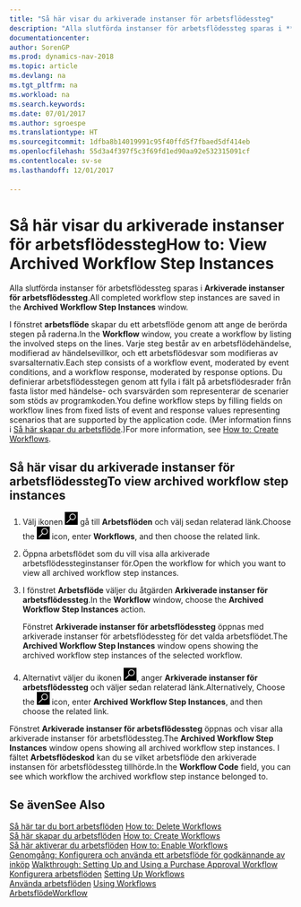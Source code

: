 ```yaml
---
title: "Så här visar du arkiverade instanser för arbetsflödessteg"
description: "Alla slutförda instanser för arbetsflödessteg sparas i **Arkiverade instanser för arbetsflödessteg**."
documentationcenter: 
author: SorenGP
ms.prod: dynamics-nav-2018
ms.topic: article
ms.devlang: na
ms.tgt_pltfrm: na
ms.workload: na
ms.search.keywords: 
ms.date: 07/01/2017
ms.author: sgroespe
ms.translationtype: HT
ms.sourcegitcommit: 1dfba8b14019991c95f40ffd5f7fbaed5df414eb
ms.openlocfilehash: 55d3a4f397f5c3f69fd1ed90aa92e532315091cf
ms.contentlocale: sv-se
ms.lasthandoff: 12/01/2017

---
```

# <a name="how-to-view-archived-workflow-step-instances"></a><span data-ttu-id="7877a-103">Så här visar du arkiverade instanser för arbetsflödessteg</span><span class="sxs-lookup"><span data-stu-id="7877a-103">How to: View Archived Workflow Step Instances</span></span>
<span data-ttu-id="7877a-104">Alla slutförda instanser för arbetsflödessteg sparas i **Arkiverade instanser för arbetsflödessteg**.</span><span class="sxs-lookup"><span data-stu-id="7877a-104">All completed workflow step instances are saved in the **Archived Workflow Step Instances** window.</span></span>  

 <span data-ttu-id="7877a-105">I fönstret **arbetsflöde** skapar du ett arbetsflöde genom att ange de berörda stegen på raderna.</span><span class="sxs-lookup"><span data-stu-id="7877a-105">In the **Workflow** window, you create a workflow by listing the involved steps on the lines.</span></span> <span data-ttu-id="7877a-106">Varje steg består av en arbetsflödehändelse, modifierad av händelsevillkor, och ett arbetsflödesvar som modifieras av svarsalternativ.</span><span class="sxs-lookup"><span data-stu-id="7877a-106">Each step consists of a workflow event, moderated by event conditions, and a workflow response, moderated by response options.</span></span> <span data-ttu-id="7877a-107">Du definierar arbetsflödesstegen genom att fylla i fält på arbetsflödesrader från fasta listor med händelse- och svarsvärden som representerar de scenarier som stöds av programkoden.</span><span class="sxs-lookup"><span data-stu-id="7877a-107">You define workflow steps by filling fields on workflow lines from fixed lists of event and response values representing scenarios that are supported by the application code.</span></span> <span data-ttu-id="7877a-108">(Mer information finns i [Så här skapar du arbetsflöde](across-how-to-create-workflows.md).)</span><span class="sxs-lookup"><span data-stu-id="7877a-108">For more information, see [How to: Create Workflows](across-how-to-create-workflows.md).</span></span>  

## <a name="to-view-archived-workflow-step-instances"></a><span data-ttu-id="7877a-109">Så här visar du arkiverade instanser för arbetsflödessteg</span><span class="sxs-lookup"><span data-stu-id="7877a-109">To view archived workflow step instances</span></span>  
1.  <span data-ttu-id="7877a-110">Välj ikonen ![Söka efter sida eller rapport](media/ui-search/search_small.png "Söka efter sida eller rapport") gå till **Arbetsflöden** och välj sedan relaterad länk.</span><span class="sxs-lookup"><span data-stu-id="7877a-110">Choose the ![Search for Page or Report](media/ui-search/search_small.png "Search for Page or Report icon") icon, enter **Workflows**, and then choose the related link.</span></span>  
2.  <span data-ttu-id="7877a-111">Öppna arbetsflödet som du vill visa alla arkiverade arbetsflödessteginstanser för.</span><span class="sxs-lookup"><span data-stu-id="7877a-111">Open the workflow for which you want to view all archived workflow step instances.</span></span>  
3.  <span data-ttu-id="7877a-112">I fönstret **Arbetsflöde** väljer du åtgärden **Arkiverade instanser för arbetsflödessteg**.</span><span class="sxs-lookup"><span data-stu-id="7877a-112">In the **Workflow** window, choose the **Archived Workflow Step Instances** action.</span></span>  

    <span data-ttu-id="7877a-113">Fönstret **Arkiverade instanser för arbetsflödessteg** öppnas med arkiverade instanser för arbetsflödessteg för det valda arbetsflödet.</span><span class="sxs-lookup"><span data-stu-id="7877a-113">The **Archived Workflow Step Instances** window opens showing the archived workflow step instances of the selected workflow.</span></span>  
4.  <span data-ttu-id="7877a-114">Alternativt väljer du ikonen ![Söka efter sida eller rapport](media/ui-search/search_small.png "ikonen Söka efter sida eller rapport"), anger **Arkiverade instanser för arbetsflödessteg** och väljer sedan relaterad länk.</span><span class="sxs-lookup"><span data-stu-id="7877a-114">Alternatively, Choose the ![Search for Page or Report](media/ui-search/search_small.png "Search for Page or Report icon") icon, enter **Archived Workflow Step Instances**, and then choose the related link.</span></span>  

<span data-ttu-id="7877a-115">Fönstret **Arkiverade instanser för arbetsflödessteg** öppnas och visar alla arkiverade instanser för arbetsflödessteg.</span><span class="sxs-lookup"><span data-stu-id="7877a-115">The **Archived Workflow Step Instances** window opens showing all archived workflow step instances.</span></span> <span data-ttu-id="7877a-116">I fältet **Arbetsflödeskod** kan du se vilket arbetsflöde den arkiverade instansen för arbetsflödessteg tillhörde.</span><span class="sxs-lookup"><span data-stu-id="7877a-116">In the **Workflow Code** field, you can see which workflow the archived workflow step instance belonged to.</span></span>  

## <a name="see-also"></a><span data-ttu-id="7877a-117">Se även</span><span class="sxs-lookup"><span data-stu-id="7877a-117">See Also</span></span>  
 <span data-ttu-id="7877a-118">[Så här tar du bort arbetsflöden](across-how-to-delete-workflows.md) </span><span class="sxs-lookup"><span data-stu-id="7877a-118">[How to: Delete Workflows](across-how-to-delete-workflows.md) </span></span>  
 <span data-ttu-id="7877a-119">[Så här skapar du arbetsflöden](across-how-to-create-workflows.md) </span><span class="sxs-lookup"><span data-stu-id="7877a-119">[How to: Create Workflows](across-how-to-create-workflows.md) </span></span>  
 <span data-ttu-id="7877a-120">[Så här aktiverar du arbetsflöden](across-how-to-enable-workflows.md) </span><span class="sxs-lookup"><span data-stu-id="7877a-120">[How to: Enable Workflows](across-how-to-enable-workflows.md) </span></span>  
 <span data-ttu-id="7877a-121">[Genomgång: Konfigurera och använda ett arbetsflöde för godkännande av inköp](walkthrough-setting-up-and-using-a-purchase-approval-workflow.md) </span><span class="sxs-lookup"><span data-stu-id="7877a-121">[Walkthrough: Setting Up and Using a Purchase Approval Workflow](walkthrough-setting-up-and-using-a-purchase-approval-workflow.md) </span></span>  
 <span data-ttu-id="7877a-122">[Konfigurera arbetsflöden](across-set-up-workflows.md) </span><span class="sxs-lookup"><span data-stu-id="7877a-122">[Setting Up Workflows](across-set-up-workflows.md) </span></span>  
 <span data-ttu-id="7877a-123">[Använda arbetsflöden](across-use-workflows.md) </span><span class="sxs-lookup"><span data-stu-id="7877a-123">[Using Workflows](across-use-workflows.md) </span></span>  
 [<span data-ttu-id="7877a-124">Arbetsflöde</span><span class="sxs-lookup"><span data-stu-id="7877a-124">Workflow</span></span>](across-workflow.md)

